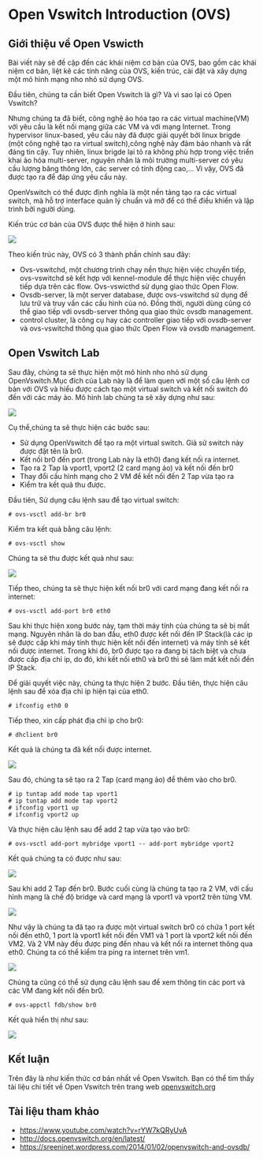 # Open Vswitch Introduction (OVS)
## Giới thiệu về Open Vswicth
Bài viết này sẽ đề cập đến các khái niệm cơ bản của OVS, bao gồm các khái niệm cơ bản, liệt kê các tính năng của OVS, kiến trúc, cài đặt và xây dựng một mô hình mạng nho nhỏ sử dụng OVS.

Đầu tiên, chúng ta cần biết Open Vswitch là gì? Và vì sao lại có Open Vswitch?

Nhưng chúng ta đã biết, công nghệ ảo hóa tạo ra các virtual machine(VM) với yêu cầu là kết nối mạng giữa các VM và với mạng Internet. Trong hypervisor linux-based, yêu cầu này đã được giải quyết bởi linux brigde (một công nghệ tạo ra virtual switch),công nghệ này đảm bảo nhanh và rất đáng tin cậy. Tuy nhiên, linux brigde lại tỏ ra không phù hợp trong việc triển khai ảo hóa multi-server, nguyên nhân là môi trường multi-server có yêu cầu lượng băng thông lớn, các server có tính động cao,... Vì vậy, OVS đã được tạo ra để đáp ứng yêu cầu này.

OpenVswitch có thể được định nghĩa là một nền tảng tạo ra các virtual switch, mà hỗ trợ interface quản lý chuẩn và mở để có thể điều khiển và lập trình bởi người dùng.

Kiến trúc cơ bản của OVS được thể hiện ở hình sau:

![](http://www.yet.org/images/posts/ovs-archi.png)

Theo kiến trúc này, OVS có 3 thành phần chính sau đây:
- Ovs-vswitchd, một chương trình chạy nền thực hiện việc chuyển tiếp, ovs-vswitchd sẽ kết hợp với kennel-module để thực hiện việc chuyển tiếp dựa trên các flow. Ovs-vswicthd sử dụng giao thức Open Flow.
- Ovsdb-server, là một server database, được ovs-vswitchd sử dụng để lưu trữ và truy vấn các cấu hình của nó. Đồng thời, người dùng cũng có thể giao tiếp với ovsdb-server thông qua giao thức ovsdb management.
- control cluster, là công cụ hay các controller giao tiếp với ovsdb-server và ovs-vswitchd thông qua giao thức Open Flow và ovsdb management.

## Open Vswitch Lab
Sau đây, chúng ta sẽ thực hiện một mô hình nho nhỏ sử dụng OpenVswitch.Mục đích của Lab này là để làm quen với một số câu lệnh cơ bản với OVS và hiểu được cách tạo một virtual switch và kết nối switch đó đến với các máy ảo. Mô hình lab chúng ta sẽ xây dựng như sau:

![](https://img.youtube.com/vi/rYW7kQRyUvA/mqdefault.jpg)

Cụ thể,chúng ta sẽ thực hiện các bước sau:
- Sử dụng OpenVswitch để tạo ra một virtual switch. Giả sử switch này được đặt tên là br0.
- Kết nối br0 đến port (trong Lab này là eth0) đang kết nối ra internet.
- Tạo ra 2 Tap là vport1, vport2 (2 card mạng ảo) và kết nối đến br0
- Thay đổi cấu hình mạng cho 2 VM để kết nối đến 2 Tap vừa tạo ra
- Kiểm tra kết quả thu được.

Đầu tiên, Sử dụng câu lệnh sau để tạo virtual switch:
```
# ovs-vsctl add-br br0

```
Kiểm tra kết quả bằng câu lệnh:
```
# ovs-vsctl show

```
Chúng ta sẽ thu được kết quả như sau:

![](https://github.com/huynhducbk95/networking_document/blob/master/image/create_br0.jpg?raw=true)

Tiếp theo, chúng ta sẽ thực hiện kết nối br0 với card mạng đang kết nối ra internet:
```
# ovs-vsctl add-port br0 eth0

```
Sau khi thực hiện xong bước này, tạm thời máy tính của chúng ta sẽ bị mất mạng. Nguyên nhân là do ban đầu, eth0 được kết nối đến IP Stack(là các ip sẽ được cấp khi máy tính thực hiện kết nối đến internet) và máy tính sẽ kết nối được internet. Trong khi đó, br0 được tạo ra đang bị tách biệt và chưa được cấp địa chỉ ip, do đó, khi kết nối eth0 và br0 thì sẽ làm mất kết nối đến IP Stack.

Để giải quyết việc này, chúng ta thực hiện 2 bước. Đầu tiên, thực hiện câu lệnh sau để xóa địa chỉ ip hiện tại của eth0.
```
# ifconfig eth0 0

```
Tiếp theo, xin cấp phát địa chỉ ip cho br0:
```
# dhclient br0

```
Kết quả là chúng ta đã kết nối được internet. 

![](https://github.com/huynhducbk95/networking_document/blob/master/image/fix_ping_gg.jpg?raw=true)

Sau đó, chúng ta sẽ tạo ra 2 Tap (card mạng ảo) để thêm vào cho br0.
```
# ip tuntap add mode tap vport1
# ip tuntap add mode tap vport2
# ifconfig vport1 up
# ifconfig vport2 up

```
Và thực hiện câu lệnh sau để add 2 tap vừa tạo vào br0:
```
# ovs-vsctl add-port mybridge vport1 -- add-port mybridge vport2

```
Kết quả chúng ta có được như sau:

![](https://github.com/huynhducbk95/networking_document/blob/master/image/check_add_ports.jpg?raw=true)

Sau khi add 2 Tap đến br0. Bước cuối cùng là chúng ta tạo ra 2 VM, với cấu hình mạng là chế độ bridge và card mạng là vport1 và vport2 trên từng VM.

![](https://github.com/huynhducbk95/networking_document/blob/master/image/configure_vm1.jpg?raw=true)

Như vậy là chúng ta đã tạo ra được một virtual switch br0 có chứa 1 port kết nối đến eth0, 1 port là vport1 kết nối đến VM1 và 1 port là vport2 kết nối đến VM2. Và 2 VM này đều được ping đến nhau và kết nối ra internet thông qua eth0. Chúng ta có thể kiểm tra ping ra internet trên vm1.

![](https://github.com/huynhducbk95/networking_document/blob/master/image/check_ping_vm1_gg.jpg?raw=true)

Chúng ta cũng có thể sử dụng câu lệnh sau để xem thông tin các port và các VM đang kết nối đến br0.
```
# ovs-appctl fdb/show br0

```
Kết quả hiển thị như sau:

![](https://github.com/huynhducbk95/networking_document/blob/master/image/appctl.jpg?raw=true)
## Kết luận
Trên đây là như kiến thức cơ bản nhất về Open Vswitch. Bạn có thể tìm thấy tài liệu chi tiết về Open Vswitch trên trang web [openvswitch.org](http://openvswitch.org)
## Tài liệu tham khảo

- https://www.youtube.com/watch?v=rYW7kQRyUvA
- http://docs.openvswitch.org/en/latest/
- https://sreeninet.wordpress.com/2014/01/02/openvswitch-and-ovsdb/
